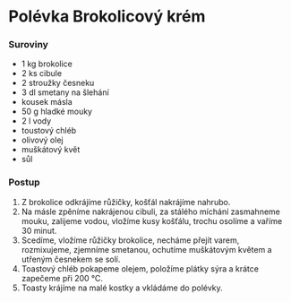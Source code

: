 # Polévka Brokolicový krém

### Suroviny

- 1 kg brokolice
- 2 ks cibule
- 2 stroužky česneku
- 3 dl smetany na šlehání
- kousek másla
- 50 g hladké mouky
- 2 l vody
- toustový chléb
- olivový olej
- muškátový květ
- sůl

### Postup

1. Z brokolice odkrájíme růžičky, košťál nakrájíme nahrubo.
2. Na másle zpěníme nakrájenou cibuli, za stálého míchání zasmahneme mouku, zalijeme vodou, vložíme kusy košťálu, trochu osolíme a vaříme 30 minut.
3. Scedíme, vložíme růžičky brokolice, necháme přejít varem, rozmixujeme, zjemníme smetanou, ochutíme muškátovým květem a utřeným česnekem se solí.
4. Toastový chléb pokapeme olejem, položíme plátky sýra a krátce zapečeme při 200 °C.
5. Toasty krájíme na malé kostky a vkládáme do polévky.
